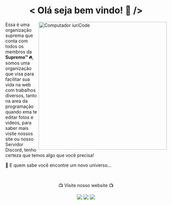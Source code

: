 <h1 align="center"> < Olá seja bem vindo! 👋 /></h1>
<img src="https://raw.githubusercontent.com/MicaelliMedeiros/micaellimedeiros/master/image/computer-illustration.png" min-width="400px" max-width="400px" width="400px" align="right" alt="Computador iuriCode">

<p align="left"> 
   Essa é uma organização suprema que conta com todos os membros da <strong>Supremo™ 🔥</strong>, somos uma organização que visa para facilitar sua vida na web com trabalhos diversos, tanto na area da programação quando ema te editar fotos e videos, para saber mais visite nossos site ou nosso Servidor Discord, tenho certeza que temos algo que você precisa!
   
   👀 E quem sabe você encontre um novo universo...</p>
   <br>
<p align="center">
  📺 Visite nosso website 📺
</p>

<p align="center">

  <a href="https://discord.gg/cyTSJHND9w" alt="Discord">
  <img src="https://img.shields.io/badge/-Discord-3b5998?style=flat-square&labelColor=3b5998&logo=discord&logoColor=white&link=LINK-DO-SEU-FACEBOOK"/></a>

  <a href="https://www.instagram.com/supremonft/" alt="Instagram">
  <img src="https://img.shields.io/badge/-Instagram-DF0174?style=flat-square&labelColor=DF0174&logo=instagram&logoColor=white&link=LINK-DO-SEU-INSTAGRAM"/></a>

  <a href="main:supremoservices.suport@gmail.com" alt="WhatsApp">
  <img src="https://img.shields.io/badge/-Gmail-FF0000?style=flat-square&labelColor=FF0000&logo=gmail&logoColor=white&link=LINK-DO-SEU-EMAIL"/></a>
</p>

